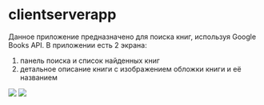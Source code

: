 # clientserverapp
Данное приложение предназначено для поиска книг, используя Google Books API. В приложении есть 2 экрана:
1) панель поиска и список найденных книг 
2) детальное описание книги с изображением обложки книги и её названием
<img src="https://github.com/kidavydov/clientserverapp/blob/another/%D0%9A%D0%BD%D0%B8%D0%B3%D0%B8/Main%20screen.png?raw=true">
<img src="https://github.com/kidavydov/clientserverapp/blob/another/%D0%9A%D0%BD%D0%B8%D0%B3%D0%B8/Description%20screen.png?raw=true">
